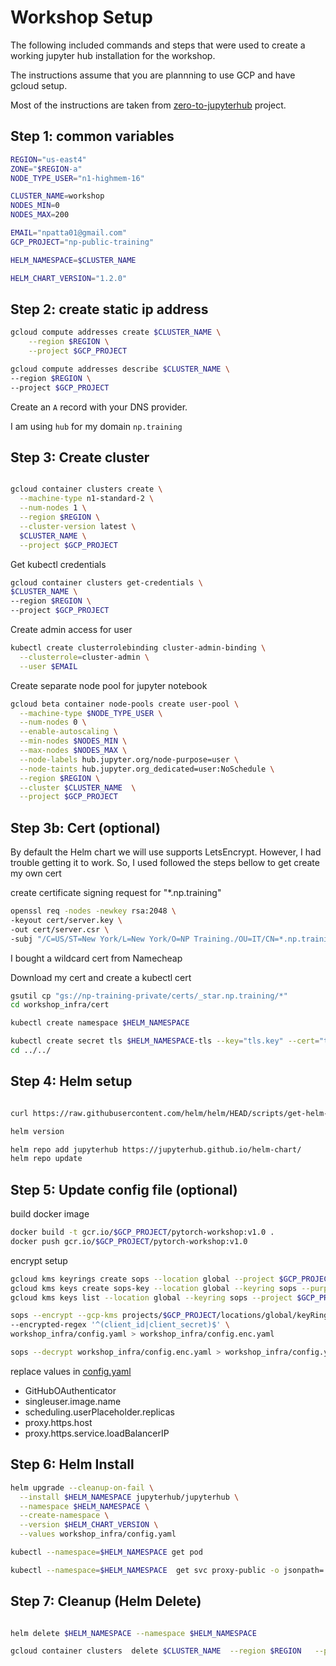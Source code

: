 # Workshop Setup

The following included commands and steps that were used to create a working jupyter hub installation for the workshop.

The instructions assume that you are plannning to use GCP and have gcloud setup.


Most of the instructions are taken from [zero-to-jupyterhub](https://zero-to-jupyterhub.readthedocs.io/en/latest/index.html) project.


## Step 1: common variables

```bash
REGION="us-east4"
ZONE="$REGION-a"
NODE_TYPE_USER="n1-highmem-16"

CLUSTER_NAME=workshop
NODES_MIN=0
NODES_MAX=200

EMAIL="npatta01@gmail.com"
GCP_PROJECT="np-public-training"

HELM_NAMESPACE=$CLUSTER_NAME

HELM_CHART_VERSION="1.2.0"
```

## Step 2: create static ip address

```bash
gcloud compute addresses create $CLUSTER_NAME \
    --region $REGION \
    --project $GCP_PROJECT

gcloud compute addresses describe $CLUSTER_NAME \
--region $REGION \
--project $GCP_PROJECT

```

Create an `A` record with your DNS provider.

I am using `hub` for my domain `np.training`




## Step 3: Create cluster


```bash

gcloud container clusters create \
  --machine-type n1-standard-2 \
  --num-nodes 1 \
  --region $REGION \
  --cluster-version latest \
  $CLUSTER_NAME \
  --project $GCP_PROJECT

```

Get kubectl credentials

```bash
gcloud container clusters get-credentials \
$CLUSTER_NAME \
--region $REGION \
--project $GCP_PROJECT
```

Create admin access for user

```bash
kubectl create clusterrolebinding cluster-admin-binding \
  --clusterrole=cluster-admin \
  --user $EMAIL
```

Create separate node pool for jupyter notebook

```bash
gcloud beta container node-pools create user-pool \
  --machine-type $NODE_TYPE_USER \
  --num-nodes 0 \
  --enable-autoscaling \
  --min-nodes $NODES_MIN \
  --max-nodes $NODES_MAX \
  --node-labels hub.jupyter.org/node-purpose=user \
  --node-taints hub.jupyter.org_dedicated=user:NoSchedule \
  --region $REGION \
  --cluster $CLUSTER_NAME  \
  --project $GCP_PROJECT
```


## Step 3b: Cert (optional)

By default the Helm chart we will use supports LetsEncrypt. However, I had trouble getting it to work.
So, I used followed the steps bellow to get create my own cert

create certificate signing request for "*.np.training"

```bash 
openssl req -nodes -newkey rsa:2048 \
-keyout cert/server.key \
-out cert/server.csr \
-subj "/C=US/ST=New York/L=New York/O=NP Training./OU=IT/CN=*.np.training"
```

I bought a wildcard cert from Namecheap


Download my cert and create a kubectl cert
```bash
gsutil cp "gs://np-training-private/certs/_star.np.training/*"  
cd workshop_infra/cert

kubectl create namespace $HELM_NAMESPACE

kubectl create secret tls $HELM_NAMESPACE-tls --key="tls.key" --cert="tls.crt" --namespace $HELM_NAMESPACE
cd ../../
```

## Step 4: Helm setup

```bash

curl https://raw.githubusercontent.com/helm/helm/HEAD/scripts/get-helm-3 | bash

helm version

helm repo add jupyterhub https://jupyterhub.github.io/helm-chart/
helm repo update

```


## Step 5: Update config file (optional)


build docker image

```bash
docker build -t gcr.io/$GCP_PROJECT/pytorch-workshop:v1.0 .
docker push gcr.io/$GCP_PROJECT/pytorch-workshop:v1.0

```

encrypt setup

```bash
gcloud kms keyrings create sops --location global --project $GCP_PROJECT
gcloud kms keys create sops-key --location global --keyring sops --purpose encryption --project $GCP_PROJECT
gcloud kms keys list --location global --keyring sops --project $GCP_PROJECT
```


```bash
sops --encrypt --gcp-kms projects/$GCP_PROJECT/locations/global/keyRings/sops/cryptoKeys/sops-key \
--encrypted-regex '^(client_id|client_secret)$' \
workshop_infra/config.yaml > workshop_infra/config.enc.yaml
```

```bash
sops --decrypt workshop_infra/config.enc.yaml > workshop_infra/config.yaml
```


replace values in [config.yaml](workshop_infra/config.yaml)

- GitHubOAuthenticator
- singleuser.image.name
- scheduling.userPlaceholder.replicas
- proxy.https.host
- proxy.https.service.loadBalancerIP



## Step 6: Helm Install

```bash
helm upgrade --cleanup-on-fail \
  --install $HELM_NAMESPACE jupyterhub/jupyterhub \
  --namespace $HELM_NAMESPACE \
  --create-namespace \
  --version $HELM_CHART_VERSION \
  --values workshop_infra/config.yaml

```

```bash
kubectl --namespace=$HELM_NAMESPACE get pod

kubectl --namespace=$HELM_NAMESPACE  get svc proxy-public -o jsonpath='{.status.loadBalancer.ingress[].ip}'
```



## Step 7: Cleanup (Helm Delete)

```bash

helm delete $HELM_NAMESPACE --namespace $HELM_NAMESPACE 

gcloud container clusters  delete $CLUSTER_NAME  --region $REGION   --project $GCP_PROJECT

```